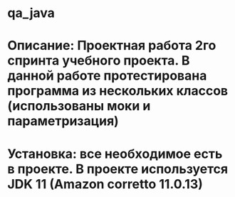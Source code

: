 # qa_java
# Описание: Проектная работа 2го спринта учебного проекта. В данной работе протестирована программа из нескольких классов (использованы моки и параметризация)
# Установка: все необходимое есть в проекте. В проекте используется JDK 11 (Amazon corretto 11.0.13)
